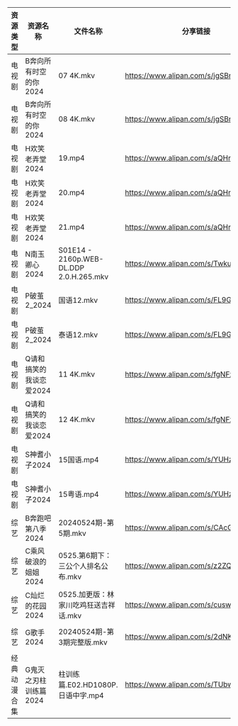 | 资源类型   | 资源名称           | 文件名称                                    | 分享链接                                 | 更新时间                |
| ------ | -------------- | --------------------------------------- | ------------------------------------ | ------------------- |
| 电视剧    | B奔向所有时空的你2024  | 07 4K.mkv                               | https://www.alipan.com/s/jgSBmrur6EC | 2024-05-25 14:05:13 |
| 电视剧    | B奔向所有时空的你2024  | 08 4K.mkv                               | https://www.alipan.com/s/jgSBmrur6EC | 2024-05-25 14:05:12 |
| 电视剧    | H欢笑老弄堂2024     | 19.mp4                                  | https://www.alipan.com/s/aQHrpgJiHnZ | 2024-05-25 00:05:43 |
| 电视剧    | H欢笑老弄堂2024     | 20.mp4                                  | https://www.alipan.com/s/aQHrpgJiHnZ | 2024-05-25 00:05:42 |
| 电视剧    | H欢笑老弄堂2024     | 21.mp4                                  | https://www.alipan.com/s/aQHrpgJiHnZ | 2024-05-25 00:05:42 |
| 电视剧    | N南玉卿心2024      | S01E14 - 2160p.WEB-DL.DDP 2.0.H.265.mkv | https://www.alipan.com/s/TwkuXQKfGqm | 2024-05-25 14:07:11 |
| 电视剧    | P破茧2_2024      | 国语12.mkv                                | https://www.alipan.com/s/FL9GZXhVoDa | 2024-05-25 14:08:12 |
| 电视剧    | P破茧2_2024      | 泰语12.mkv                                | https://www.alipan.com/s/FL9GZXhVoDa | 2024-05-25 14:08:12 |
| 电视剧    | Q请和搞笑的我谈恋爱2024 | 11 4K.mkv                               | https://www.alipan.com/s/fgNFxqmShaR | 2024-05-25 14:08:22 |
| 电视剧    | Q请和搞笑的我谈恋爱2024 | 12 4K.mkv                               | https://www.alipan.com/s/fgNFxqmShaR | 2024-05-25 14:08:22 |
| 电视剧    | S神耆小子2024      | 15国语.mp4                                | https://www.alipan.com/s/YUHzska9nMA | 2024-05-25 00:07:30 |
| 电视剧    | S神耆小子2024      | 15粤语.mp4                                | https://www.alipan.com/s/YUHzska9nMA | 2024-05-25 00:07:30 |
| 综艺     | B奔跑吧第八季2024    | 20240524期-第5期.mkv                       | https://www.alipan.com/s/CAcGkk8vZXT | 2024-05-25 00:09:01 |
| 综艺     | C乘风破浪的姐姐2024   | 0525.第6期下：三公个人排名公布.mkv                  | https://www.alipan.com/s/z2ZQFhKX5nR | 2024-05-25 14:09:57 |
| 综艺     | C灿烂的花园2024     | 0525.加更版：林家川吃鸡狂送吉祥话.mkv                 | https://www.alipan.com/s/cusw5oJaLFV | 2024-05-25 14:10:03 |
| 综艺     | G歌手2024        | 20240524期-第3期完整版.mkv                    | https://www.alipan.com/s/2dNKCR1mK3D | 2024-05-25 00:09:39 |
| 经典动漫合集 | G鬼灭之刃柱训练篇2024  | 柱训练篇.E02.HD1080P.日语中字.mp4               | https://www.alipan.com/s/TUbwt4s24F2 | 2024-05-25 00:14:29 |

